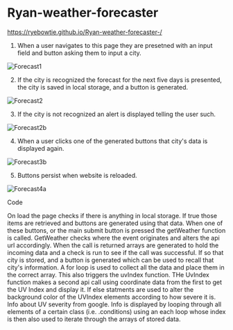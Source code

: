 # Ryan-weather-forecaster

 https://ryebowtie.github.io/Ryan-weather-forecaster-/
 
 1. When a user navigates to this page they are presetned with an input field and button asking them to input a city. 
  
  ![Forecast1](https://user-images.githubusercontent.com/74829094/114595343-47c5c600-9c5c-11eb-825b-b54deed89007.png)
  
  2. If the city is recognized the forecast for the next five days is presented, the city is saved in local storage, and a button is generated. 

![Forecast2](https://user-images.githubusercontent.com/74829094/114595446-65932b00-9c5c-11eb-8e0b-b5605666dad0.png)

3. If the city is not recognized an alert is displayed telling the user such. 

![Forecast2b](https://user-images.githubusercontent.com/74829094/114595727-b571f200-9c5c-11eb-84fe-ec8e6c8005be.png)

4. When a user clicks one of the generated buttons that city's data is displayed again. 

![Forecast3b](https://user-images.githubusercontent.com/74829094/114596184-4d6fdb80-9c5d-11eb-843a-c59aac241d31.png)

5. Buttons persist when website is reloaded. 

![Forecast4a](https://user-images.githubusercontent.com/74829094/114596380-945dd100-9c5d-11eb-9e6a-b9eeff9e5449.png)


Code 

On load the page checks if there is anything in local storage. If true those items are retrieved and buttons are generated using that data. When one of these buttons, or the main submit button is pressed the getWeather function is called. GetWeather checks where the event originates and alters the api url accordingly. When the call is returned arrays are generated to hold the incoming data and a check is run to see if the call was successful. If so that city is stored, and a button is generated which can be used to recall that city's information. A for loop is used to collect all the data and place them in the correct array. This also triggers the uvIndex function. THe UvIndex function makes a second api call using coordinate data from the first to get the UV Index and display it. If else statments are used to alter the background color of the UVIndex elements according to how severe it is. Info about UV severity from google. Info is displayed by looping through all elements of a certain class (i.e. .conditions) using an each loop whose index is then also used to iterate through the arrays of stored data.     

